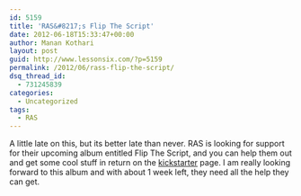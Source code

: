 ```yaml
---
id: 5159
title: 'RAS&#8217;s Flip The Script'
date: 2012-06-18T15:33:47+00:00
author: Manan Kothari
layout: post
guid: http://www.lessonsix.com/?p=5159
permalink: /2012/06/rass-flip-the-script/
dsq_thread_id:
  - 731245839
categories:
  - Uncategorized
tags:
  - RAS
---
```


  
A little late on this, but its better late than never. RAS is looking for support for their upcoming album entitled Flip The Script, and you can help them out and get some cool stuff in return on the <a href="http://www.kickstarter.com/projects/jbroandtiger/flip-the-script-0" target="_blank">kickstarter</a> page. I am really looking forward to this album and with about 1 week left, they need all the help they can get.